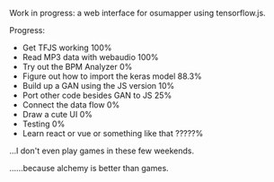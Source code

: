Work in progress: a web interface for osumapper using tensorflow.js.

Progress:

- Get TFJS working                          100%
- Read MP3 data with webaudio               100%
- Try out the BPM Analyzer                  0%
- Figure out how to import the keras model  88.3%
- Build up a GAN using the JS version       10%
- Port other code besides GAN to JS         25%
- Connect the data flow                     0%
- Draw a cute UI                            0%
- Testing                                   0%
- Learn react or vue or something like that ?????%

...I don't even play games in these few weekends.

......because alchemy is better than games.
